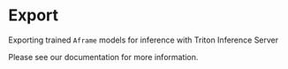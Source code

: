 # Export
Exporting trained `Aframe` models for inference with Triton Inference Server

Please see our documentation for more information.
